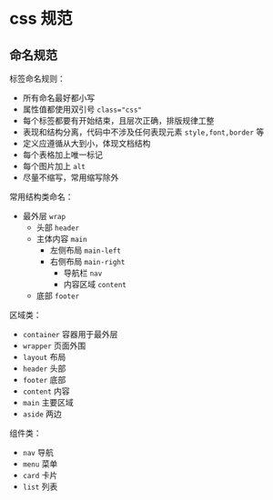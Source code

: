 # css 规范

## 命名规范

标签命名规则：

- 所有命名最好都小写
- 属性值都使用双引号 `class="css"`
- 每个标签都要有开始结束，且层次正确，排版规律工整
- 表现和结构分离，代码中不涉及任何表现元素 `style,font,border` 等
- 定义应遵循从大到小，体现文档结构
- 每个表格加上唯一标记
- 每个图片加上 `alt`
- 尽量不缩写，常用缩写除外

常用结构类命名：

- 最外层 `wrap`
  - 头部 `header`
  - 主体内容 `main`
    - 左侧布局 `main-left`
    - 右侧布局 `main-right`
      - 导航栏 `nav`
      - 内容区域 `content`
  - 底部 `footer`

区域类：

- `container` 容器用于最外层
- `wrapper` 页面外围
- `layout` 布局
- `header` 头部
- `footer` 底部
- `content` 内容
- `main` 主要区域
- `aside` 两边

组件类：

- `nav` 导航
- `menu` 菜单
- `card` 卡片
- `list` 列表
